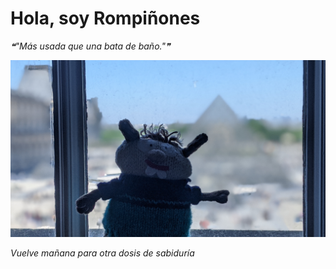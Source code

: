 # Hola, soy Rompiñones

<!--STARTS_HERE_QUOTE_README-->
<i>❝"Más usada que una bata de baño."❞</i>
<!--ENDS_HERE_QUOTE_README-->

<!--START_SECTION:update_image-->
![alt text](https://raw.githubusercontent.com/focaalvarez/rompinones/main/.github/images/00100lrPORTRAIT_00100_BURST20220430130121293_COVER.jpg?raw=true)
<!--END_SECTION:update_image-->

*Vuelve mañana para otra dosis de sabiduría*
